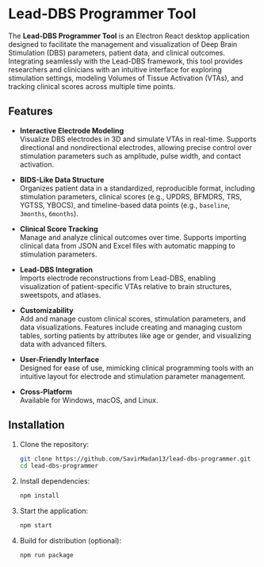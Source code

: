 
# Lead-DBS Programmer Tool

The **Lead-DBS Programmer Tool** is an Electron React desktop application designed to facilitate the management and visualization of Deep Brain Stimulation (DBS) parameters, patient data, and clinical outcomes. Integrating seamlessly with the Lead-DBS framework, this tool provides researchers and clinicians with an intuitive interface for exploring stimulation settings, modeling Volumes of Tissue Activation (VTAs), and tracking clinical scores across multiple time points.

## Features

- **Interactive Electrode Modeling**  
  Visualize DBS electrodes in 3D and simulate VTAs in real-time. Supports directional and nondirectional electrodes, allowing precise control over stimulation parameters such as amplitude, pulse width, and contact activation.

- **BIDS-Like Data Structure**  
  Organizes patient data in a standardized, reproducible format, including stimulation parameters, clinical scores (e.g., UPDRS, BFMDRS, TRS, YGTSS, YBOCS), and timeline-based data points (e.g., `baseline`, `3months`, `6months`).

- **Clinical Score Tracking**  
  Manage and analyze clinical outcomes over time. Supports importing clinical data from JSON and Excel files with automatic mapping to stimulation parameters.

- **Lead-DBS Integration**  
  Imports electrode reconstructions from Lead-DBS, enabling visualization of patient-specific VTAs relative to brain structures, sweetspots, and atlases.

- **Customizability**  
  Add and manage custom clinical scores, stimulation parameters, and data visualizations. Features include creating and managing custom tables, sorting patients by attributes like age or gender, and visualizing data with advanced filters.

- **User-Friendly Interface**  
  Designed for ease of use, mimicking clinical programming tools with an intuitive layout for electrode and stimulation parameter management.

- **Cross-Platform**  
  Available for Windows, macOS, and Linux.

## Installation

1. Clone the repository:
   ```bash
   git clone https://github.com/SavirMadan13/lead-dbs-programmer.git
   cd lead-dbs-programmer
   ```

2. Install dependencies:
   ```bash
   npm install
   ```

3. Start the application:
   ```bash
   npm start
   ```

4. Build for distribution (optional):
   ```bash
   npm run package
   ```
